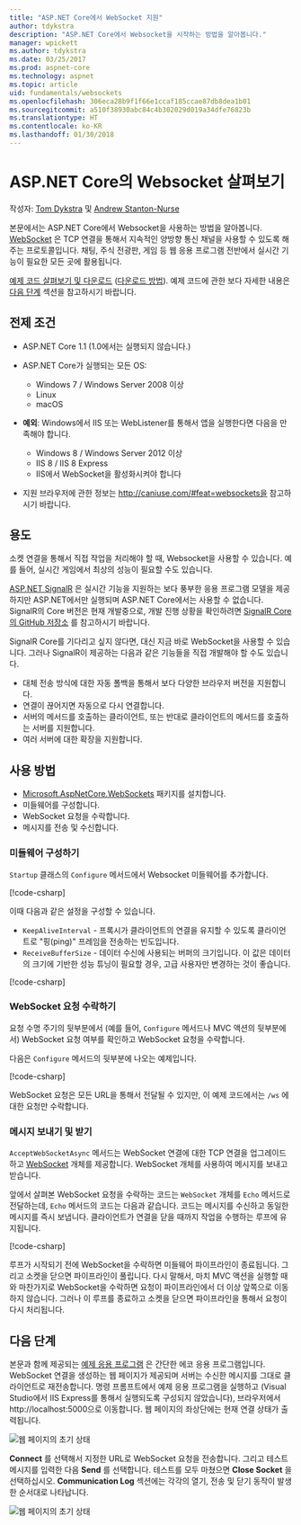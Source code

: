 ```yaml
---
title: "ASP.NET Core에서 WebSocket 지원"
author: tdykstra
description: "ASP.NET Core에서 Websocket을 시작하는 방법을 알아봅니다."
manager: wpickett
ms.author: tdykstra
ms.date: 03/25/2017
ms.prod: aspnet-core
ms.technology: aspnet
ms.topic: article
uid: fundamentals/websockets
ms.openlocfilehash: 306eca28b9f1f66e1ccaf185ccae87db8dea1b01
ms.sourcegitcommit: a510f38930abc84c4b302029d019a34dfe76823b
ms.translationtype: HT
ms.contentlocale: ko-KR
ms.lasthandoff: 01/30/2018
---
```

# <a name="introduction-to-websockets-in-aspnet-core"></a>ASP.NET Core의 Websocket 살펴보기

작성자: [Tom Dykstra](https://github.com/tdykstra) 및 [Andrew Stanton-Nurse](https://github.com/anurse)

본문에서는 ASP.NET Core에서 Websocket을 사용하는 방법을 알아봅니다. [WebSocket](https://wikipedia.org/wiki/WebSocket) 은 TCP 연결을 통해서 지속적인 양방향 통신 채널을 사용할 수 있도록 해주는 프로토콜입니다. 채팅, 주식 전광판, 게임 등 웹 응용 프로그램 전반에서 실시간 기능이 필요한 모든 곳에 활용됩니다.

[예제 코드 살펴보기 및 다운로드](https://github.com/aspnet/Docs/tree/master/aspnetcore/fundamentals/websockets/sample) ([다운로드 방법](xref:tutorials/index#how-to-download-a-sample)). 예제 코드에 관한 보다 자세한 내용은 [다음 단계](#next-steps) 섹션을 참고하시기 바랍니다.


## <a name="prerequisites"></a>전제 조건

* ASP.NET Core 1.1 (1.0에서는 실행되지 않습니다.)
* ASP.NET Core가 실행되는 모든 OS:
  
  * Windows 7 / Windows Server 2008 이상
  * Linux
  * macOS

* **예외**: Windows에서 IIS 또는 WebListener를 통해서 앱을 실행한다면 다음을 만족해야 합니다.

  * Windows 8 / Windows Server 2012 이상
  * IIS 8 / IIS 8 Express
  * IIS에서 WebSocket을 활성화시켜야 합니다

* 지원 브라우저에 관한 정보는 http://caniuse.com/#feat=websockets을 참고하시기 바랍니다.

## <a name="when-to-use-it"></a>용도

소켓 연결을 통해서 직접 작업을 처리해야 할 때, Websocket을 사용할 수 있습니다. 예를 들어, 실시간 게임에서 최상의 성능이 필요할 수도 있습니다.

[ASP.NET SignalR](https://docs.microsoft.com/aspnet/signalr/overview/getting-started/introduction-to-signalr) 은 실시간 기능을 지원하는 보다 풍부한 응용 프로그램 모델을 제공하지만 ASP.NET에서만 실행되며 ASP.NET Core에서는 사용할 수 없습니다. SignalR의 Core 버전은 현재 개발중으로, 개발 진행 상황을 확인하려면 [SignalR Core의 GitHub 저장소](https://github.com/aspnet/SignalR) 를 참고하시기 바랍니다.

SignalR Core를 기다리고 싶지 않다면, 대신 지금 바로 WebSocket을 사용할 수 있습니다. 그러나 SignalR이 제공하는 다음과 같은 기능들을 직접 개발해야 할 수도 있습니다.

* 대체 전송 방식에 대한 자동 폴백을 통해서 보다 다양한 브라우저 버전을 지원합니다.
* 연결이 끊어지면 자동으로 다시 연결합니다.
* 서버의 메서드를 호출하는 클라이언트, 또는 반대로 클라이언트의 메서드를 호출하는 서버를 지원합니다.
* 여러 서버에 대한 확장을 지원합니다.

## <a name="how-to-use-it"></a>사용 방법

* [Microsoft.AspNetCore.WebSockets](https://www.nuget.org/packages/Microsoft.AspNetCore.WebSockets/) 패키지를 설치합니다.
* 미들웨어를 구성합니다.
* WebSocket 요청을 수락합니다.
* 메시지를 전송 및 수신합니다.

### <a name="configure-the-middleware"></a>미들웨어 구성하기

`Startup` 클래스의 `Configure` 메서드에서 Websocket 미들웨어를 추가합니다.

[!code-csharp[](websockets/sample/Startup.cs?name=UseWebSockets)]

이때 다음과 같은 설정을 구성할 수 있습니다.

* `KeepAliveInterval` - 프록시가 클라이언트의 연결을 유지할 수 있도록 클라이언트로 "핑(ping)" 프레임을 전송하는 빈도입니다.
* `ReceiveBufferSize` - 데이터 수신에 사용되는 버퍼의 크기입니다. 이 값은 데이터의 크기에 기반한 성능 튜닝이 필요할 경우, 고급 사용자만 변경하는 것이 좋습니다.

[!code-csharp[](websockets/sample/Startup.cs?name=UseWebSocketsOptions)]

### <a name="accept-websocket-requests"></a>WebSocket 요청 수락하기

요청 수명 주기의 뒷부분에서 (예를 들어, `Configure` 메서드나 MVC 액션의 뒷부분에서) WebSocket 요청 여부를 확인하고 WebSocket 요청을 수락합니다.

다음은 `Configure` 메서드의 뒷부분에 나오는 예제입니다.

[!code-csharp[](websockets/sample/Startup.cs?name=AcceptWebSocket&highlight=7)]

WebSocket 요청은 모든 URL을 통해서 전달될 수 있지만, 이 예제 코드에서는 `/ws` 에 대한 요청만 수락합니다.

### <a name="send-and-receive-messages"></a>메시지 보내기 및 받기

`AcceptWebSocketAsync` 메서드는 WebSocket 연결에 대한 TCP 연결을 업그레이드하고 [WebSocket](https://docs.microsoft.com/dotnet/core/api/system.net.websockets.websocket) 개체를 제공합니다. WebSocket 개체를 사용하여 메시지를 보내고 받습니다.

앞에서 살펴본 WebSocket 요청을 수락하는 코드는 `WebSocket` 개체를 `Echo` 메서드로 전달하는데, `Echo` 메서드의 코드는 다음과 같습니다. 코드는 메시지를 수신하고 동일한 메시지를 즉시 보냅니다. 클라이언트가 연결을 닫을 때까지 작업을 수행하는 루프에 유지됩니다. 

[!code-csharp[](websockets/sample/Startup.cs?name=Echo)]

루프가 시작되기 전에 WebSocket을 수락하면 미들웨어 파이프라인이 종료됩니다.  그리고 소켓을 닫으면 파이프라인이 풀립니다. 다시 말해서, 마치 MVC 액션을 실행할 때와 마찬가지로 WebSocket을 수락하면 요청이 파이프라인에서 더 이상 앞쪽으로 이동하지 않습니다.  그러나 이 루프를 종료하고 소켓을 닫으면 파이프라인을 통해서 요청이 다시 처리됩니다.

## <a name="next-steps"></a>다음 단계

본문과 함께 제공되는 [예제 응용 프로그램](https://github.com/aspnet/Docs/tree/master/aspnetcore/fundamentals/websockets/sample) 은 간단한 에코 응용 프로그램입니다. WebSocket 연결을 생성하는 웹 페이지가 제공되며 서버는 수신한 메시지를 그대로 클라이언트로 재전송합니다. 명령 프롬프트에서 예제 응용 프로그램을 실행하고 (Visual Studio에서 IIS Express를 통해서 실행되도록 구성되지 않았습니다), 브라우저에서 http://localhost:5000으로 이동합니다. 웹 페이지의 좌상단에는 현재 연결 상태가 출력됩니다.

![웹 페이지의 초기 상태](websockets/_static/start.png)

**Connect** 를 선택해서 지정한 URL로 WebSocket 요청을 전송합니다.  그리고 테스트 메시지를 입력한 다음 **Send** 를 선택합니다. 테스트를 모두 마쳤으면 **Close Socket** 을 선택하십시오. **Communication Log** 섹션에는 각각의 열기, 전송 및 닫기 동작이 발생한 순서대로 나타납니다.

![웹 페이지의 초기 상태](websockets/_static/end.png)
